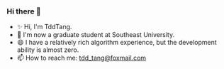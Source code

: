 ### Hi there 👋
- ✨ Hi, I'm TddTang.  
- 🔭 I'm now a graduate student at Southeast University.
- 😄 I have a relatively rich algorithm experience, but the development ability is almost zero.
- 📫 How to reach me: tdd_tang@foxmail.com
<!--
**TddTang/TddTang** is a ✨ _special_ ✨ repository because its `README.md` (this file) appears on your GitHub profile.

Here are some ideas to get you started:

- 🔭 I’m currently working on ...
- 🌱 I’m currently learning ...
- 👯 I’m looking to collaborate on ...
- 🤔 I’m looking for help with ...
- 💬 Ask me about ...
- 📫 How to reach me: ...
- 😄 Pronouns: ...
- ⚡ Fun fact: ...
-->

